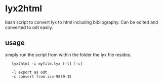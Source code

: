 # lyx2html

bash script to convert lyx to html including bibliography. Can be edited and converted to odt easily.

## usage

simply run the script from within the folder the lyx file resides.

       lyx2html -i myfile.lyx [-l] [-c]
       
       -l export as odt
       -c convert from iso-9859-15